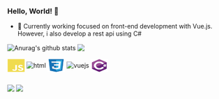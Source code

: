 ### Hello, World! 👋

- 🔭 Currently working focused on front-end development with Vue.js. However, i also develop a rest api using C#

<div style="display: inline_block">
  <img align="center" src="https://github-readme-stats.vercel.app/api?username=fidelissjr&show_icons=true&include_all_commits=true&theme=discord_old_blurple&hide_border=true" alt="Anurag's github stats" /> 
<img align="center" src="https://github-readme-stats.vercel.app/api/top-langs/?username=fidelissjr&layout=compact&theme=discord_old_blurple&hide_border=true" /> 
</div>

<div style="display: inline_block"><br>
  <img title="JavaScript" align="center" alt="js" height="30" width="40" src="https://raw.githubusercontent.com/devicons/devicon/master/icons/javascript/javascript-plain.svg">
  <img align="center" title="HTML" alt="html" height="30" width="40" src="https://cdn.jsdelivr.net/gh/devicons/devicon/icons/html5/html5-original.svg">
  <img align="center" alt="css" title="CSS" height="30" width="40" src="https://raw.githubusercontent.com/devicons/devicon/master/icons/css3/css3-original.svg">
  <img align="center" title="Vue.js" alt="vuejs" height="30" width="40" src="https://cdn.jsdelivr.net/gh/devicons/devicon/icons/vuejs/vuejs-original.svg"> 
  <img align="center" alt="csharp" title="Csharp" height="30" width="40" src="https://raw.githubusercontent.com/devicons/devicon/master/icons/csharp/csharp-original.svg">
</div>

##

<div> 
  <a href="https://instagram.com/andrefidelis_" target="_blank"><img src="https://img.shields.io/badge/Instagram-E4405F?style=for-the-badge&logo=instagram&logoColor=white" target="_blank"></a>
  <a href="https://www.linkedin.com/in/andre-fidelis/" target="_blank"><img src="https://img.shields.io/badge/LinkedIn-0077B5?style=for-the-badge&logo=linkedin&logoColor=white" target="_blank"></a>
</div>



